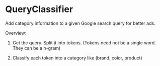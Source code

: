 QueryClassifier
===============

Add category information to a given Google search query for better ads. 

Overview:

1. Get the query. Split it into tokens. (Tokens need not be a single word. They can be a n-gram)

2. Classify each token into a category like (brand, color, product)
